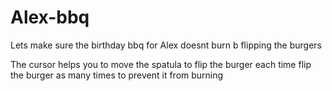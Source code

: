 # Alex-bbq
Lets make sure the birthday bbq for Alex doesnt burn b flipping the burgers

The cursor helps you to move the spatula to flip the burger each time 
flip the burger as many times to prevent it from burning
